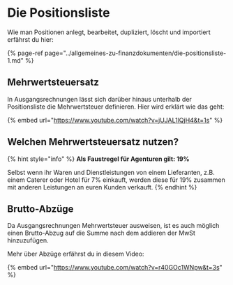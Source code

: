 # Die Positionsliste

Wie man Positionen anlegt, bearbeitet, dupliziert, löscht und importiert erfährst du hier:

{% page-ref page="../allgemeines-zu-finanzdokumenten/die-positionsliste-1.md" %}

## Mehrwertsteuersatz

In Ausgangsrechnungen lässt sich darüber hinaus unterhalb der Positionsliste die Mehrwertsteuer definieren. Hier wird erklärt wie das geht:

{% embed url="https://www.youtube.com/watch?v=jUJAL1lQjH4&t=1s" %}

## Welchen Mehrwertsteuersatz nutzen?

{% hint style="info" %}
**Als Faustregel für Agenturen gilt: 19%**

Selbst wenn ihr Waren und Dienstleistungen von einem Lieferanten, z.B. einem Caterer oder Hotel für 7% einkauft, werden diese für 19% zusammen mit anderen Leistungen an euren Kunden verkauft.
{% endhint %}

## Brutto-Abzüge

Da Ausgangsrechnungen Mehrwertsteuer ausweisen, ist es auch möglich einen Brutto-Abzug auf die Summe nach dem addieren der MwSt hinzuzufügen.

Mehr über Abzüge erfährst du in diesem Video:

{% embed url="https://www.youtube.com/watch?v=r40GOc1WNpw&t=3s" %}





